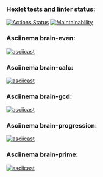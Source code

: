 ### Hexlet tests and linter status:
[![Actions Status](https://github.com/lancer147741/python-project-49/workflows/hexlet-check/badge.svg)](https://github.com/lancer147741/python-project-49/actions) [![Maintainability](https://api.codeclimate.com/v1/badges/cc8168d042c68178ff26/maintainability)](https://codeclimate.com/github/lancer147741/python-project-49/maintainability)
### Asciinema brain-even:
[![asciicast](https://asciinema.org/a/PepkTTkjwZMUb4DiE3HCZdcOM.svg)](https://asciinema.org/a/PepkTTkjwZMUb4DiE3HCZdcOM)
### Asciinema brain-calc:
[![asciicast](https://asciinema.org/a/TqUNjktYA2t0vRDSJRjhobFO8.svg)](https://asciinema.org/a/TqUNjktYA2t0vRDSJRjhobFO8)
### Asciinema brain-gcd:
[![asciicast](https://asciinema.org/a/P1axCyIrefJcGhMyNubg57Veb.svg)](https://asciinema.org/a/P1axCyIrefJcGhMyNubg57Veb)
### Asciinema brain-progression:
[![asciicast](https://asciinema.org/a/K74fmPMUS4r3AXmDqcIjapiuO.svg)](https://asciinema.org/a/K74fmPMUS4r3AXmDqcIjapiuO)
### Asciinema brain-prime:
[![asciicast](https://asciinema.org/a/Tce3dWzTynCcHAjOenSc9ssPN.svg)](https://asciinema.org/a/Tce3dWzTynCcHAjOenSc9ssPN)